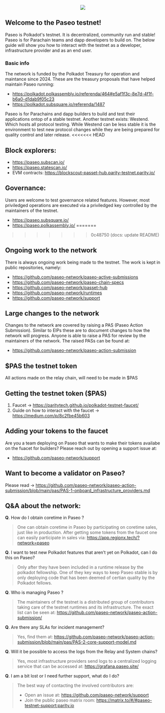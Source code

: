 <p align="center">
  <img src="./resources/logo_header.svg" />
</p>


## Welcome to the Paseo testnet!
Paseo is Polkadot's testnet.
It is decentralized, community run and stable! Paseo is for Parachain teams and dapp developers to build on. The below guide will show you how to interact with the testnet as a developer, infrastructure provider and as an end user.

### Basic info
The network is funded by the Polkadot Treasury for operation and maintance since 2024.
These are the treasury proposals that have helped maintain Paseo running:
- https://polkadot.polkassembly.io/referenda/464#e5af1f3c-8e7d-4f1f-b6a0-d1dab9f05c23
- https://polkadot.subsquare.io/referenda/1487

Paseo is for Parachains and dapp builders to build and test their applications ontop of a stable testnet.
Another testnet exists: Westend. Which hosts all protocol testing. While Westend can be less stable it is the environment to test new protocol changes while they are being prepared for quality control and later release.
<<<<<<< HEAD

## Block explorers:
- https://paseo.subscan.io/
- https://paseo.statescan.io/
- EVM contracts: https://blockscout-passet-hub.parity-testnet.parity.io/

## Governance:
Users are welcome to test governance related features. However, most priviledged operations are executed via a priviledged key controlled by the maintainers of the testnet.

- https://paseo.subsquare.io/
- https://paseo.polkassembly.io/
=======
>>>>>>> 0c48750 (docs: update README)

## Ongoing work to the network
There is always ongoing work being made to the testnet. The work is kept in public repositories, namely:

- https://github.com/paseo-network/paseo-active-submissions
- https://github.com/paseo-network/paseo-chain-specs
- https://github.com/paseo-network/passet-hub
- https://github.com/paseo-network/runtimes
- https://github.com/paseo-network/support

## Large changes to the network
Changes to the network are covered by raising a PAS (Paseo Action Submission). Similar to EIPs these are to document changes to how the network will progress.
Anyone is able to raise a PAS for review by the maintainers of the network.
The raised PASs can be found at:

- https://github.com/paseo-network/paseo-action-submission

## $PAS the testnet token
All actions made on the relay chain, will need to be made in $PAS

## Getting the testnet token ($PAS)
1. Faucet -> https://paritytech.github.io/polkadot-testnet-faucet/
2. Guide on how to interact with the faucet -> https://medium.com/p/8c2fbe45b603

## Adding your tokens to the faucet
Are you a team deploying on Paseo that wants to make their tokens availabe on the fuacet for builders? Please reach out by opening a support issue at:

- https://github.com/paseo-network/support

## Want to become a validator on Paseo?
Please read -> https://github.com/paseo-network/paseo-action-submission/blob/main/pas/PAS-1-onboard_infrastructure_providers.md


## Q&A about the network:

**Q**. How do I obtain coretime in Paseo ?
> One can obtain coretime in Paseo by participating on coretime sales, just like in production. After getting some tokens from the faucet one can easily participate in sales via: https://app.regionx.tech/?network=paseo

**Q**. I want to test new Polkadot features that aren’t yet on Polkadot, can I do this on Paseo?
> Only after they have been included in a runtime release by the polkadot fellowship. One of they key ways to keep Paseo stable is by only deploying code that has been deemed of certian quality by the Polkadot fellows.

**Q**. Who is managing Paseo ?
> The maintainers of the testnet is a distributed group of contributors taking care of the testnet runtimes and its infrastructure.
> The exact list can be seen at: https://github.com/paseo-network/paseo-action-submission/

**Q**. Are there any SLAs for incident management?
> Yes, find them at: https://github.com/paseo-network/paseo-action-submission/blob/main/pas/PAS-2-core-support-model.md

**Q**. Will it be possible to access the logs from the Relay and System chains?
> Yes, most infrastructure providers send logs to a centralized logging service that can be accessed at: https://grafana.paseo.site/

**Q**. I am a bit lost or I need further support, what do I do?
> The best way of contacting the involved contributors are:
> - Open an issue at: https://github.com/paseo-network/support
> - Join the public paseo matrix room: https://matrix.to/#/#paseo-testnet-support:parity.io
